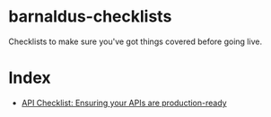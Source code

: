 # barnaldus-checklists
Checklists to make sure you've got things covered before going live.

# Index
- [API Checklist: Ensuring your APIs are production-ready](api-checklist.md)
